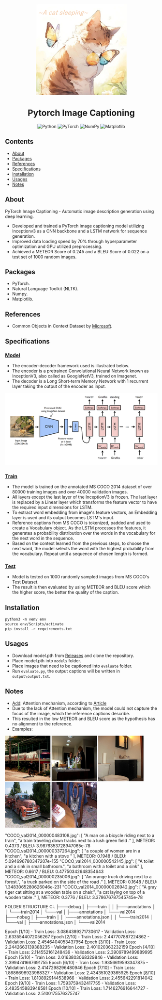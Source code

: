 <div align="center">

<img src="./thumbnail.png" width="300">

# Pytorch Image Captioning
![Python](https://img.shields.io/badge/python-3670A0?style=for-the-badge&logo=python&logoColor=ffdd54)
![PyTorch](https://img.shields.io/badge/PyTorch-%23EE4C2C.svg?style=for-the-badge&logo=PyTorch&logoColor=white)
![NumPy](https://img.shields.io/badge/numpy-%23013243.svg?style=for-the-badge&logo=numpy&logoColor=white)
![Matplotlib](https://img.shields.io/badge/Matplotlib-%23ffffff.svg?style=for-the-badge&logo=Matplotlib&logoColor=black)
</div> 

## Contents
* [About](#about)
* [Packages](#packages)
* [References](#references)
* [Specifications](#specifications)
* [Installation](#installation)
* [Usages](#usages)
* [Notes](#notes)

<a name="about"></a>

## About
PyTorch Image Captioning - Automatic image description generation using deep learning.  
- Developed and trained a PyTorch image captioning model utilizing Inceptionv3 as a CNN backbone and a LSTM network for sequence generation.
- Improved data loading speed by 70% through hyperparameter optimization and GPU utilized preprocessing.
- Achieved a METEOR Score of 0.245 and a BLEU Score of 0.022 on a test set of 1000 random images.
<a name="packages"></a>

## Packages
- PyTorch.
- Natural Language Toolkit (NLTK).
- Numpy.
- Matplotlib.

<a name="references"></a>

## References
- Common Objects in Context Dataset by [Microsoft](https://cocodataset.org). 

<a name="specifications"></a>

## Specifications
### <ins>Model</ins>
- The encoder-decoder framework used is illustrated below.
- The encoder is a pretrained Convolutional Neural Network known as InceptionV3, also called as GoogleNetV3, trained on Imagenet.
- The decoder is a Long Short-term Memory Network with 1 recurrent layer taking the output of the encoder as input.  
<div align="center">
<img src="./assets/model.png">
</div>

### <ins>Train</ins>
- The model is trained on the annotated MS COCO 2014 dataset of over 80000 training images and over 40000 validation images.
- All layers except the last layer of the InceptionV3 is frozen. The last layer is replaced by a Linear layer which transforms the feature vector to have the required input dimensions for LSTM.
- To extract word embedding from image's feature vectors, an Embedding layer is used and its output becomes LSTM's input.
- Reference captions from MS COCO is tokenized, padded and used to create a Vocabulary object. As the LSTM processes the features, it generates a probability distribution over the words in the vocabulary for the next word in the sequence.
- Based on the context learned from the previous steps, to choose the next word, the model selects the word with the highest probability from the vocabulary. Repeat until a sequence of chosen length is formed.

### <ins>Test</ins>
- Model is tested on 1000 randomly sampled images from MS COCO's Test Dataset.
- The result is then evaluated by using METEOR and BLEU score which the higher score, the better the quality of the caption.

<a name="installation"></a>

## Installation
```
python3 -m venv env
source env/Scripts/activate
pip install -r requirements.txt
```  

<a name="usages"></a>

## Usages
- Download model.pth from [Releases](https://github.com/haicanberra/PyTorch-Image-Captioning/releases/tag/v1.0.0) and clone the repository.
- Place model.pth into ```models``` folder.
- Place images that need to be captioned into ```evaluate``` folder.
- Run ```evaluate.py```, the output captions will be written in ```output\output.txt```.

<a name="notes"></a>

## Notes
- <ins>Add</ins>: Attention mechanism, according to [Article](https://arxiv.org/abs/1502.03044)
- Due to the lack of Attention mechanism, the model could not capture the focus of the image, which the reference captions describe.
- This resulted in the low METEOR and BLEU score as the hypothesis has no alignment to the reference.
- Examples:
<div>
<img src="./assets/COCO_val2014_000000483108.jpg" width="150" height="150">
<img src="./assets/COCO_val2014_000000337264.jpg" width="150" height="150">
<img src="./assets/COCO_val2014_000000542145.jpg" width="150" height="150">
<img src="./assets/COCO_val2014_000000235006.jpg" width="150" height="150">
<img src="./assets/COCO_val2014_000000026942.jpg" width="150" height="150">
</div>

"COCO_val2014_000000483108.jpg": [
        "A man on a bicycle riding next to a train",
        "a train traveling down tracks next to a lush green field ."
    ],
    METEOR: 0.4373 / BLEU: 3.9876353728947065e-78
"COCO_val2014_000000337264.jpg": [
        "a couple of women  are in a kitchen",
        "a kitchen with a stove "
    ],
    METEOR: 0.1948 / BLEU: 5.094696780347207e-155
"COCO_val2014_000000542145.jpg": [
        "A toilet and a sink in small bathroom.",
        "a bathroom with a toilet and a sink"
    ],
    METEOR: 0.6617 / BLEU: 0.47750342648354643
"COCO_val2014_000000235006.jpg": [
        "An orange truck driving next to a forest.",
        "a truck parked on the side of the road ."
    ],
    METEOR: 0.1648 / BLEU: 1.3483065280626046e-231
"COCO_val2014_000000026942.jpg": [
        "A gray tiger cat sitting at a wooden table on a chair.",
        "a cat laying on top of a wooden table ."
    ],
    METEOR: 0.3776 / BLEU: 3.378676787545745e-78

 FOLDER STRUCTURE
 C:.
 ├───debug
 │   ├───train
 │   │   ├───annotations
 │   │   └───train2014
 │   └───val
 │       ├───annotations
 │       └───val2014
 ├───nobug
 │   ├───train
 │   │   ├───annotations.json
 │   │   └───train2014
 │   └───val
 │       ├───annotations.json
 │       └───val2014

 Epoch [1/10] - Train Loss: 3.0864389271730617 - Validation Loss: 2.6335544072056267
Epoch [2/10] - Train Loss: 2.447707887224862 - Validation Loss: 2.4546404053437954
Epoch [3/10] - Train Loss: 2.2442663139388235 - Validation Loss: 2.401020363232159
Epoch [4/10] - Train Loss: 2.114552161248439 - Validation Loss: 2.3909789499889995
Epoch [5/10] - Train Loss: 2.0163803068329846 - Validation Loss: 2.3994741667691755
Epoch [6/10] - Train Loss: 1.9356619593347875 - Validation Loss: 2.4147298296480946
Epoch [7/10] - Train Loss: 1.8686698923988327 - Validation Loss: 2.434351029365925
Epoch [8/10] - Train Loss: 1.8108929144538966 - Validation Loss: 2.455642291814042
Epoch [9/10] - Train Loss: 1.7593759432417755 - Validation Loss: 2.483545883948581
Epoch [10/10] - Train Loss: 1.7146276916644727 - Validation Loss: 2.5100175576375747


